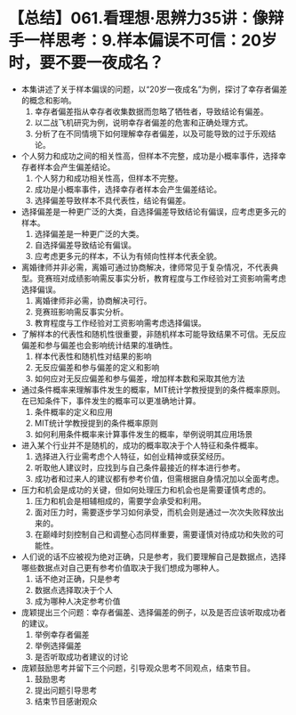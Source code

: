 # 【总结】061.看理想·思辨力35讲：像辩手一样思考：9.样本偏误不可信：20岁时，要不要一夜成名？

-   本集讲述了关于样本偏误的问题，以“20岁一夜成名”为例，探讨了幸存者偏差的概念和影响。
    1.  幸存者偏差指从幸存者收集数据而忽略了牺牲者，导致结论有偏差。
    2.  以二战飞机研究为例，说明幸存者偏差的危害和正确处理方式。
    3.  分析了在不同情境下如何理解幸存者偏差，以及可能导致的过于乐观结论。
-   个人努力和成功之间的相关性高，但样本不完整，成功是小概率事件，选择幸存者样本会产生偏差结论。
    1.  个人努力和成功相关性高，但样本不完整。
    2.  成功是小概率事件，选择幸存者样本会产生偏差结论。
    3.  选择偏差导致样本不具代表性，结论有偏差。
-   选择偏差是一种更广泛的大类，自选择偏差导致结论有偏误，应考虑更多元的样本。
    1.  选择偏差是一种更广泛的大类。
    2.  自选择偏差导致结论有偏误。
    3.  应考虑更多元的样本，不认为有倾向性样本代表全貌。
-   离婚律师并非必需，离婚可通过协商解决，律师常见于复杂情况，不代表典型。竞赛班对成绩影响需反事实分析，教育程度与工作经验对工资影响需考虑选择偏误。
    1.  离婚律师非必需，协商解决可行。
    2.  竞赛班影响需反事实分析。
    3.  教育程度与工作经验对工资影响需考虑选择偏误。
-   了解样本的代表性和随机性很重要，非随机样本可能导致结果不可信。无反应偏差和参与偏差也会影响统计结果的准确性。
    1.  样本代表性和随机性对结果的影响
    2.  无反应偏差和参与偏差的定义和影响
    3.  如何应对无反应偏差和参与偏差，增加样本数和采取其他方法
-   通过条件概率来理解事件发生的概率，MIT统计学教授提到的条件概率原则。在已知条件下，事件发生的概率可以更准确地计算。
    1.  条件概率的定义和应用
    2.  MIT统计学教授提到的条件概率原则
    3.  如何利用条件概率来计算事件发生的概率，举例说明其应用场景
-   进入某个行业并不是随机的，成功的概率取决于个人特征和条件概率。
    1.  选择进入行业需考虑个人特征，如创业精神或获奖经历。
    2.  听取他人建议时，应找到与自己条件最接近的样本进行参考。
    3.  成功者和过来人的建议都有参考价值，但需根据自身情况加以全面考虑。
-   压力和机会是成功的关键，但如何处理压力和机会也是需要谨慎考虑的。
    1.  压力和机会是相辅相成的，需要学会承受和利用。
    2.  面对压力时，需要逐步学习如何承受，而机会则是通过一次次失败释放出来的。
    3.  在巅峰时刻控制自己和调整心态同样重要，需要谨慎对待成功和失败的可能性。
-   人们说的话不应被视为绝对正确，只是参考，我们要理解自己是数据点，选择哪些数据点对自己更有参考价值取决于我们想成为哪种人。
    1.  话不绝对正确，只是参考
    2.  数据点选择取决于个人
    3.  成为哪种人决定参考价值
-   庞颖提出三个问题：幸存者偏差、选择偏差的例子，以及是否应该听取成功者的建议。
    1.  举例幸存者偏差
    2.  举例选择偏差
    3.  是否听取成功者建议的讨论
-   庞颖鼓励思考并留下三个问题，引导观众思考不同观点，结束节目。
    1.  鼓励思考
    2.  提出问题引导思考
    3.  结束节目感谢观众